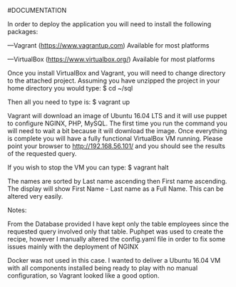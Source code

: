 #DOCUMENTATION

In order to deploy the application you will need to install the following packages:

—Vagrant (https://www.vagrantup.com) Available for most platforms

—VirtualBox (https://www.virtualbox.org/) Available  for most platforms

Once you install VirtualBox and Vagrant, you will need to change directory to the attached project. Assuming you have unzipped the project in your home directory you would type:
$ cd ~/sql

Then all you need to type is: $ vagrant up

Vagrant will download an image of Ubuntu 16.04 LTS and it will use puppet to configure NGINX, PHP, MySQL. The first time you run the command you will need to wait a bit because it will download the image. Once everything is complete you will have a fully functional VirtualBox VM running. 
Please point your browser to http://192.168.56.101/ and you should see the results of the requested query.

If you wish to stop the VM you can type: $ vagrant halt 

The names are sorted by Last name ascending then First name ascending. The display will show First Name - Last name as a Full Name. This can be altered very easily. 

Notes:

From the Database provided I have kept only the table employees since the requested query involved only that table.
Puphpet was used to create the recipe, however I manually altered the config.yaml file in order to fix some issues mainly with the deployment of NGINX

Docker was not used in this case. I wanted to deliver a Ubuntu 16.04 VM with all components installed being ready to play with no manual configuration, so Vagrant looked like a good option. 




